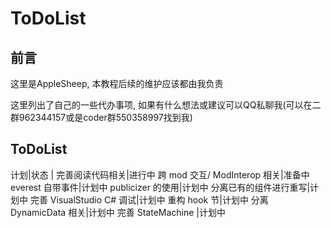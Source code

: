 # ToDoList

## 前言

这里是AppleSheep, 本教程后续的维护应该都由我负责

这里列出了自己的一些代办事项, 如果有什么想法或建议可以QQ私聊我(可以在二群962344157或是coder群550358997找到我)

## ToDoList

计划|状态
|
完善阅读代码相关|进行中
跨 mod 交互/ ModInterop 相关|准备中
everest 自带事件|计划中
publicizer 的使用|计划中
分离已有的组件进行重写|计划中
完善 VisualStudio C# 调试|计划中
重构 hook 节|计划中
分离 DynamicData 相关|计划中
完善 StateMachine |计划中
